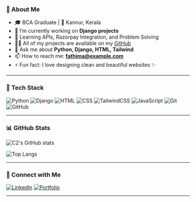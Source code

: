 ### 💫 About Me
- 🎓 BCA Graduate | 📍 Kannur, Kerala  
- 🔭 I’m currently working on **Django projects**
- 🌱 Learning APIs, Razorpay Integration, and Problem Solving
- 👨‍💻 All of my projects are available on my [GitHub](https://github.com/fathimamp)
- 💬 Ask me about **Python, Django, HTML, Tailwind**
- 📫 How to reach me: **fathima@example.com**
- ⚡ Fun fact: I love designing clean and beautiful websites ✨

---

### 🚀 Tech Stack

![Python](https://img.shields.io/badge/Python-3776AB?style=for-the-badge&logo=python&logoColor=white)
![Django](https://img.shields.io/badge/Django-092E20?style=for-the-badge&logo=django&logoColor=white)
![HTML](https://img.shields.io/badge/HTML5-E34F26?style=for-the-badge&logo=html5&logoColor=white)
![CSS](https://img.shields.io/badge/CSS3-1572B6?style=for-the-badge&logo=css3&logoColor=white)
![TailwindCSS](https://img.shields.io/badge/Tailwind-38B2AC?style=for-the-badge&logo=tailwind-css&logoColor=white)
![JavaScript](https://img.shields.io/badge/JavaScript-ES6-yellow?style=for-the-badge)
![Git](https://img.shields.io/badge/Git-F05032?style=for-the-badge&logo=git&logoColor=white)
![GitHub](https://img.shields.io/badge/GitHub-181717?style=for-the-badge&logo=github)

---

### 📊 GitHub Stats

![C2's GitHub stats](https://github-readme-stats.vercel.app/api?username=fathimamp&show_icons=true&theme=tokyonight)

![Top Langs](https://github-readme-stats.vercel.app/api/top-langs/?username=fathimamp&layout=compact&theme=tokyonight)

---

### 🔗 Connect with Me

[![LinkedIn](https://img.shields.io/badge/LinkedIn-blue?style=for-the-badge&logo=linkedin&logoColor=white)](https://www.linkedin.com/in/fathima-mp)
[![Portfolio](https://img.shields.io/badge/My_Portfolio-Click_Here-orange?style=for-the-badge)](https://fathimamp.github.io/personal_website/)

---

